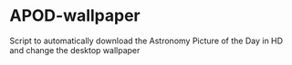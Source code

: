 # APOD-wallpaper
Script to automatically download the Astronomy Picture of the Day in HD and change the desktop wallpaper

